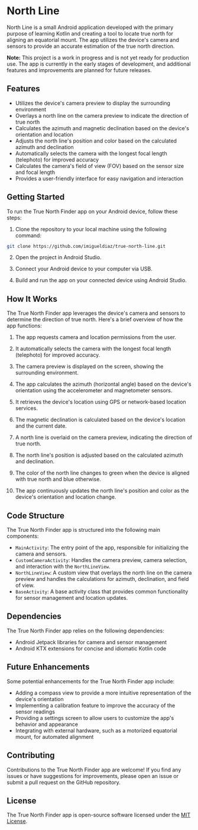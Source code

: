 # North Line

North Line  is a small Android application developed with the primary purpose of learning Kotlin and creating a tool to locate true north for aligning an equatorial mount. The app utilizes the device's camera and sensors to provide an accurate estimation of the true north direction.

**Note:** This project is a work in progress and is not yet ready for production use. The app is currently in the early stages of development, and additional features and improvements are planned for future releases.


## Features

- Utilizes the device's camera preview to display the surrounding environment
- Overlays a north line on the camera preview to indicate the direction of true north
- Calculates the azimuth and magnetic declination based on the device's orientation and location
- Adjusts the north line's position and color based on the calculated azimuth and declination
- Automatically selects the camera with the longest focal length (telephoto) for improved accuracy
- Calculates the camera's field of view (FOV) based on the sensor size and focal length
- Provides a user-friendly interface for easy navigation and interaction

## Getting Started

To run the True North Finder app on your Android device, follow these steps:

1. Clone the repository to your local machine using the following command:

```bash
git clone https://github.com/imigueldiaz/true-north-line.git
```


2. Open the project in Android Studio.

3. Connect your Android device to your computer via USB.

4. Build and run the app on your connected device using Android Studio.

## How It Works

The True North Finder app leverages the device's camera and sensors to determine the direction of true north. Here's a brief overview of how the app functions:

1. The app requests camera and location permissions from the user.

2. It automatically selects the camera with the longest focal length (telephoto) for improved accuracy.

3. The camera preview is displayed on the screen, showing the surrounding environment.

4. The app calculates the azimuth (horizontal angle) based on the device's orientation using the accelerometer and magnetometer sensors.

5. It retrieves the device's location using GPS or network-based location services.

6. The magnetic declination is calculated based on the device's location and the current date.

7. A north line is overlaid on the camera preview, indicating the direction of true north.

8. The north line's position is adjusted based on the calculated azimuth and declination.

9. The color of the north line changes to green when the device is aligned with true north and blue otherwise.

10. The app continuously updates the north line's position and color as the device's orientation and location change.

## Code Structure

The True North Finder app is structured into the following main components:

- `MainActivity`: The entry point of the app, responsible for initializing the camera and sensors.
- `CustomCameraActivity`: Handles the camera preview, camera selection, and interaction with the `NorthLineView`.
- `NorthLineView`: A custom view that overlays the north line on the camera preview and handles the calculations for azimuth, declination, and field of view.
- `BaseActivity`: A base activity class that provides common functionality for sensor management and location updates.

## Dependencies

The True North Finder app relies on the following dependencies:

- Android Jetpack libraries for camera and sensor management
- Android KTX extensions for concise and idiomatic Kotlin code

## Future Enhancements

Some potential enhancements for the True North Finder app include:

- Adding a compass view to provide a more intuitive representation of the device's orientation
- Implementing a calibration feature to improve the accuracy of the sensor readings
- Providing a settings screen to allow users to customize the app's behavior and appearance
- Integrating with external hardware, such as a motorized equatorial mount, for automated alignment

## Contributing

Contributions to the True North Finder app are welcome! If you find any issues or have suggestions for improvements, please open an issue or submit a pull request on the GitHub repository.

## License

The True North Finder app is open-source software licensed under the [MIT License](LICENSE).
